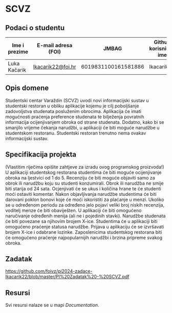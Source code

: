 # SCVZ

## Podaci o studentu

Ime i prezime | E-mail adresa (FOI) | JMBAG | Github korisničko ime
------------  | ------------------- | ----- | ---------------------
Luka Kačarik | lkacarik22@foi.hr | 6019831100161581886 | lkacarik22


## Opis domene
Studentski centar Varaždin (SCVZ) uvodi novi informacijski sustav u studentski restoran u obliku aplikacije kojemu je cilj poboljšanje zadovoljstva studenata posluženim obrocima. Aplikacija će imati mogućnosti praćenja preference studenata te bilježenja povratnih informacija ocijenjivanjem obroka od strane studenata. Dodatno, kako bi se smanjilo vrijeme čekanja narudžbi, u aplikaciji će biti moguće narudžbe u studentskom restoranu. Studentski restoran trenutno nema ovakav informacijski sustav.

## Specifikacija projekta
(Vlastitim riječima opišite zahtjeve za izradu ovog programskog proizvoda!)
U aplikaciji studentskog restorana studentima će biti moguće ocijenjivanje obroka na ljestvici od 1 do 5. Recenziju će biti moguće objaviti samo za obrok ili narudžbu koju su studenti konzumirali. Obrok ili narudžba ne smije biti starija od 24 sata. Ocjenjivati će se ukus i količina hrane te će studenti moći ostaviti komentar. Nakon objavljivanja narudžbe studentima će biti darovani poklon bonovi koje će moći iskoristiti za plaćanje u menzi. Ukoliko se u određenom periodu za određeno jelo pojavi veliki broj niskih recenzija, voditelj menze će biti obaviješten. U aplikaciji će biti omogućeno naručivanje određenih menija (ali ne i pojedinih stavki). Narudžbe studenata će biti povezane sa njihovim brojem X-ice. Studentima će u aplikaciji biti omogućeno praćenje statusa narudžbe. Prijava u aplikaciju će se izvršavati brojem X-ice i odabrane lozinke. Zaposlenicima studentskog restorana biti će omogućeno praćenje najpopularnijih narudžbi i brzina pripreme svakog obroka.

## Zadatak
https://github.com/foivz/pi2024-zadace-lkacarik22/blob/master/PI%20Zadatak%20-%20SCVZ.pdf

## Resursi
Svi resursi nalaze se u mapi _Documentation_.
